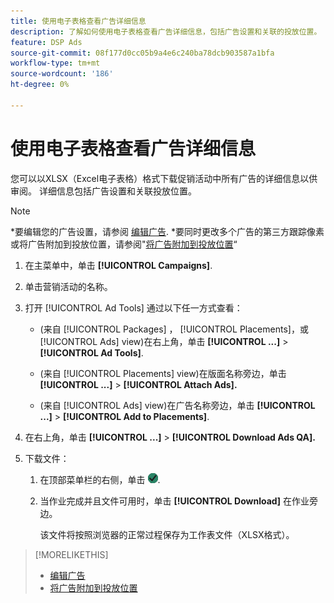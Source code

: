 ```yaml
---
title: 使用电子表格查看广告详细信息
description: 了解如何使用电子表格查看广告详细信息，包括广告设置和关联的投放位置。
feature: DSP Ads
source-git-commit: 08f177d0cc05b9a4e6c240ba78dcb903587a1bfa
workflow-type: tm+mt
source-wordcount: '186'
ht-degree: 0%

---
```


# 使用电子表格查看广告详细信息

您可以以XLSX（Excel电子表格）格式下载促销活动中所有广告的详细信息以供审阅。 详细信息包括广告设置和关联投放位置。<!-- Clarify once I can get this to work: Do these include all ads in the campaign, only active ads in live or pending campaigns, or what? -->

>[!NOTE]
>
>*要编辑您的广告设置，请参阅 [编辑广告](/help/dsp/campaign-management/ads/ad-edit.md).
>*要同时更改多个广告的第三方跟踪像素或将广告附加到投放位置，请参阅&quot;[将广告附加到投放位置](/help/dsp/campaign-management/ads/ad-attach-to-placement.md)“

1. 在主菜单中，单击 **[!UICONTROL Campaigns]**.

1. 单击营销活动的名称。

1. 打开 [!UICONTROL Ad Tools] 通过以下任一方式查看：

   * (来自 [!UICONTROL Packages] ， [!UICONTROL Placements]，或 [!UICONTROL Ads] view)在右上角，单击 **[!UICONTROL ...]** > **[!UICONTROL Ad Tools]**.

   * (来自 [!UICONTROL Placements] view)在版面名称旁边，单击 **[!UICONTROL ...]** > **[!UICONTROL Attach Ads].**

   * (来自 [!UICONTROL Ads] view)在广告名称旁边，单击  **[!UICONTROL ...]** > **[!UICONTROL Add to Placements]**.

1. 在右上角，单击 **[!UICONTROL ...]** > **[!UICONTROL Download Ads QA].**

1. 下载文件：

   1. 在顶部菜单栏的右侧，单击 ![作业](/help/dsp/assets/downloads.png).

   1. 当作业完成并且文件可用时，单击 **[!UICONTROL Download]** 在作业旁边。

      该文件将按照浏览器的正常过程保存为工作表文件（XLSX格式）。

>[!MORELIKETHIS]
>
>* [编辑广告](/help/dsp/campaign-management/ads/ad-edit.md)
>* [将广告附加到投放位置](/help/dsp/campaign-management/ads/ad-attach-to-placement.md)
